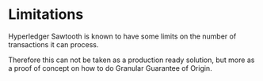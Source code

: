 # Limitations

Hyperledger Sawtooth is known to have some limits on the number of transactions it can process. 

Therefore this can not be taken as a production ready solution, but more as a proof of concept on how to do Granular Guarantee of Origin.
